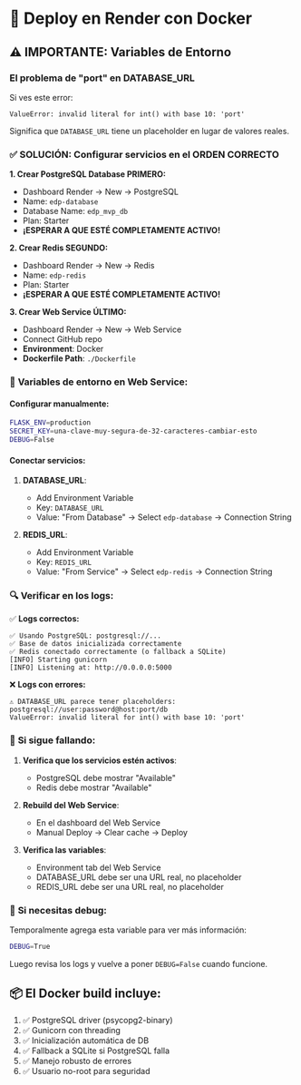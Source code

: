# 🐳 Deploy en Render con Docker

## ⚠️ IMPORTANTE: Variables de Entorno

### El problema de "port" en DATABASE_URL

Si ves este error:

```
ValueError: invalid literal for int() with base 10: 'port'
```

Significa que `DATABASE_URL` tiene un placeholder en lugar de valores reales.

### ✅ **SOLUCIÓN: Configurar servicios en el ORDEN CORRECTO**

**1. Crear PostgreSQL Database PRIMERO:**

- Dashboard Render → New → PostgreSQL
- Name: `edp-database`
- Database Name: `edp_mvp_db`
- Plan: Starter
- **¡ESPERAR A QUE ESTÉ COMPLETAMENTE ACTIVO!**

**2. Crear Redis SEGUNDO:**

- Dashboard Render → New → Redis
- Name: `edp-redis`
- Plan: Starter
- **¡ESPERAR A QUE ESTÉ COMPLETAMENTE ACTIVO!**

**3. Crear Web Service ÚLTIMO:**

- Dashboard Render → New → Web Service
- Connect GitHub repo
- **Environment**: Docker
- **Dockerfile Path**: `./Dockerfile`

### 🔧 **Variables de entorno en Web Service:**

#### Configurar manualmente:

```bash
FLASK_ENV=production
SECRET_KEY=una-clave-muy-segura-de-32-caracteres-cambiar-esto
DEBUG=False
```

#### Conectar servicios:

1. **DATABASE_URL**:

   - Add Environment Variable
   - Key: `DATABASE_URL`
   - Value: "From Database" → Select `edp-database` → Connection String

2. **REDIS_URL**:
   - Add Environment Variable
   - Key: `REDIS_URL`
   - Value: "From Service" → Select `edp-redis` → Connection String

### 🔍 **Verificar en los logs:**

✅ **Logs correctos:**

```
✅ Usando PostgreSQL: postgresql://...
✅ Base de datos inicializada correctamente
✅ Redis conectado correctamente (o fallback a SQLite)
[INFO] Starting gunicorn
[INFO] Listening at: http://0.0.0.0:5000
```

❌ **Logs con errores:**

```
⚠️ DATABASE_URL parece tener placeholders: postgresql://user:password@host:port/db
ValueError: invalid literal for int() with base 10: 'port'
```

### 🚨 **Si sigue fallando:**

1. **Verifica que los servicios estén activos**:

   - PostgreSQL debe mostrar "Available"
   - Redis debe mostrar "Available"

2. **Rebuild del Web Service**:

   - En el dashboard del Web Service
   - Manual Deploy → Clear cache → Deploy

3. **Verifica las variables**:
   - Environment tab del Web Service
   - DATABASE_URL debe ser una URL real, no placeholder
   - REDIS_URL debe ser una URL real, no placeholder

### 🔄 **Si necesitas debug:**

Temporalmente agrega esta variable para ver más información:

```bash
DEBUG=True
```

Luego revisa los logs y vuelve a poner `DEBUG=False` cuando funcione.

## 📦 **El Docker build incluye:**

1. ✅ PostgreSQL driver (psycopg2-binary)
2. ✅ Gunicorn con threading
3. ✅ Inicialización automática de DB
4. ✅ Fallback a SQLite si PostgreSQL falla
5. ✅ Manejo robusto de errores
6. ✅ Usuario no-root para seguridad
